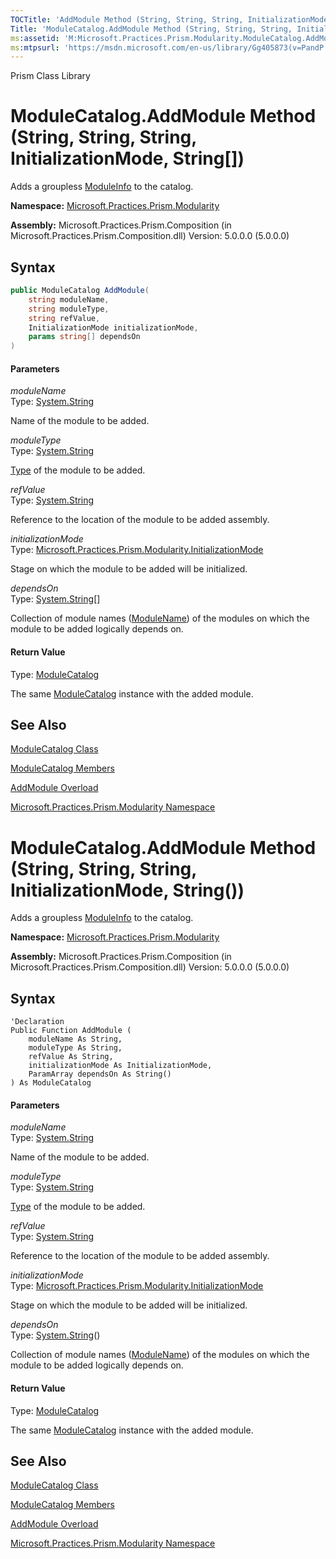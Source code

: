```yaml
---
TOCTitle: 'AddModule Method (String, String, String, InitializationMode, String\[\])'
Title: 'ModuleCatalog.AddModule Method (String, String, String, InitializationMode, String\[\]) (Microsoft.Practices.Prism.Modularity)'
ms:assetid: 'M:Microsoft.Practices.Prism.Modularity.ModuleCatalog.AddModule(System.String,System.String,System.String,Microsoft.Practices.Prism.Modularity.InitializationMode,System.String\[\])'
ms:mtpsurl: 'https://msdn.microsoft.com/en-us/library/Gg405873(v=PandP.50)'
---
```


Prism Class Library

# ModuleCatalog.AddModule Method (String, String, String, InitializationMode, String[])

Adds a groupless [ModuleInfo](https://msdn.microsoft.com/en-us/library/microsoft.practices.prism.modularity.moduleinfo(v=pandp.50)) to the catalog.

**Namespace:** [Microsoft.Practices.Prism.Modularity](https://msdn.microsoft.com/en-us/library/microsoft.practices.prism.modularity(v=pandp.50))

**Assembly:** Microsoft.Practices.Prism.Composition (in Microsoft.Practices.Prism.Composition.dll) Version: 5.0.0.0 (5.0.0.0)

## Syntax

```C#
public ModuleCatalog AddModule(
	string moduleName,
	string moduleType,
	string refValue,
	InitializationMode initializationMode,
	params string[] dependsOn
)
```

#### Parameters

*moduleName*  
Type: [System.String](http://msdn2.microsoft.com/en-us/library/s1wwdcbf)

Name of the module to be added.

<!-- -->

*moduleType*  
Type: [System.String](http://msdn2.microsoft.com/en-us/library/s1wwdcbf)

[Type](http://msdn2.microsoft.com/en-us/library/42892f65) of the module to be added.

<!-- -->

*refValue*  
Type: [System.String](http://msdn2.microsoft.com/en-us/library/s1wwdcbf)

Reference to the location of the module to be added assembly.

<!-- -->

*initializationMode*  
Type: [Microsoft.Practices.Prism.Modularity.InitializationMode](https://msdn.microsoft.com/en-us/library/microsoft.practices.prism.modularity.initializationmode(v=pandp.50))

Stage on which the module to be added will be initialized.

<!-- -->

*dependsOn*  
Type: [System.String](http://msdn2.microsoft.com/en-us/library/s1wwdcbf)[]

Collection of module names ([ModuleName](https://msdn.microsoft.com/en-us/library/microsoft.practices.prism.modularity.moduleinfo.modulename(v=pandp.50))) of the modules on which the module to be added logically depends on.

#### Return Value

Type: [ModuleCatalog](https://msdn.microsoft.com/en-us/library/microsoft.practices.prism.modularity.modulecatalog(v=pandp.50))

The same [ModuleCatalog](https://msdn.microsoft.com/en-us/library/microsoft.practices.prism.modularity.modulecatalog(v=pandp.50)) instance with the added module.

## See Also

[ModuleCatalog Class](https://msdn.microsoft.com/en-us/library/microsoft.practices.prism.modularity.modulecatalog(v=pandp.50))

[ModuleCatalog Members](https://msdn.microsoft.com/en-us/library/microsoft.practices.prism.modularity.modulecatalog_members(v=pandp.50))

[AddModule Overload](https://msdn.microsoft.com/en-us/library/microsoft.practices.prism.modularity.modulecatalog.addmodule(v=pandp.50))

[Microsoft.Practices.Prism.Modularity Namespace](https://msdn.microsoft.com/en-us/library/microsoft.practices.prism.modularity(v=pandp.50))



# ModuleCatalog.AddModule Method (String, String, String, InitializationMode, String())

Adds a groupless [ModuleInfo](https://msdn.microsoft.com/en-us/library/microsoft.practices.prism.modularity.moduleinfo(v=pandp.50)) to the catalog.

**Namespace:** [Microsoft.Practices.Prism.Modularity](https://msdn.microsoft.com/en-us/library/microsoft.practices.prism.modularity(v=pandp.50))

**Assembly:** Microsoft.Practices.Prism.Composition (in Microsoft.Practices.Prism.Composition.dll) Version: 5.0.0.0 (5.0.0.0)

## Syntax

```VB
'Declaration
Public Function AddModule ( 
	moduleName As String,
	moduleType As String,
	refValue As String,
	initializationMode As InitializationMode,
	ParamArray dependsOn As String()
) As ModuleCatalog
```

#### Parameters

*moduleName*  
Type: [System.String](http://msdn2.microsoft.com/en-us/library/s1wwdcbf)

Name of the module to be added.

<!-- -->

*moduleType*  
Type: [System.String](http://msdn2.microsoft.com/en-us/library/s1wwdcbf)

[Type](http://msdn2.microsoft.com/en-us/library/42892f65) of the module to be added.

<!-- -->

*refValue*  
Type: [System.String](http://msdn2.microsoft.com/en-us/library/s1wwdcbf)

Reference to the location of the module to be added assembly.

<!-- -->

*initializationMode*  
Type: [Microsoft.Practices.Prism.Modularity.InitializationMode](https://msdn.microsoft.com/en-us/library/microsoft.practices.prism.modularity.initializationmode(v=pandp.50))

Stage on which the module to be added will be initialized.

<!-- -->

*dependsOn*  
Type: [System.String](http://msdn2.microsoft.com/en-us/library/s1wwdcbf)()

Collection of module names ([ModuleName](https://msdn.microsoft.com/en-us/library/microsoft.practices.prism.modularity.moduleinfo.modulename(v=pandp.50))) of the modules on which the module to be added logically depends on.

#### Return Value

Type: [ModuleCatalog](https://msdn.microsoft.com/en-us/library/microsoft.practices.prism.modularity.modulecatalog(v=pandp.50))

The same [ModuleCatalog](https://msdn.microsoft.com/en-us/library/microsoft.practices.prism.modularity.modulecatalog(v=pandp.50)) instance with the added module.

## See Also

[ModuleCatalog Class](https://msdn.microsoft.com/en-us/library/microsoft.practices.prism.modularity.modulecatalog(v=pandp.50))

[ModuleCatalog Members](https://msdn.microsoft.com/en-us/library/microsoft.practices.prism.modularity.modulecatalog_members(v=pandp.50))

[AddModule Overload](https://msdn.microsoft.com/en-us/library/microsoft.practices.prism.modularity.modulecatalog.addmodule(v=pandp.50))

[Microsoft.Practices.Prism.Modularity Namespace](https://msdn.microsoft.com/en-us/library/microsoft.practices.prism.modularity(v=pandp.50))
